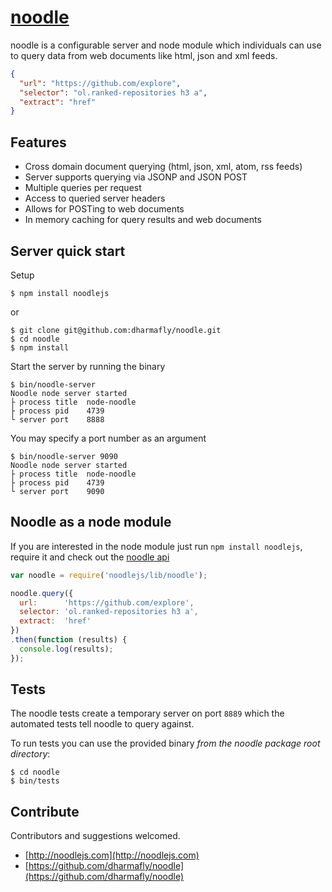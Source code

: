 [noodle](http://noodlejs.com) 
=============================

noodle is a configurable server and node module which individuals can use to query data from web documents like html, json and xml feeds.

```JSON
{
  "url": "https://github.com/explore",
  "selector": "ol.ranked-repositories h3 a",
  "extract": "href"
}
```

Features
--------

- Cross domain document querying (html, json, xml, atom, rss feeds)
- Server supports querying via JSONP and JSON POST
- Multiple queries per request
- Access to queried server headers
- Allows for POSTing to web documents
- In memory caching for query results and web documents

Server quick start
------------------

Setup

    $ npm install noodlejs

or

    $ git clone git@github.com:dharmafly/noodle.git
    $ cd noodle
    $ npm install

Start the server by running the binary

    $ bin/noodle-server
    Noodle node server started
    ├ process title  node-noodle
    ├ process pid    4739
    └ server port    8888


You may specify a port number as an argument

    $ bin/noodle-server 9090
    Noodle node server started
    ├ process title  node-noodle
    ├ process pid    4739
    └ server port    9090


Noodle as a node module
-----------------------

If you are interested in the node module just run ```npm install noodlejs```,
require it and check out the [noodle api](http://noodlejs.com/reference/#noodle-as-node-module)  

```javascript
var noodle = require('noodlejs/lib/noodle');

noodle.query({
  url:      'https://github.com/explore',
  selector: 'ol.ranked-repositories h3 a',
  extract:  'href'
})
.then(function (results) {
  console.log(results);
});
```

Tests
-----

The noodle tests create a temporary server on port `8889` which the automated 
tests tell noodle to query against. 

To run tests you can use the provided binary *from the noodle package 
root directory*:

    $ cd noodle
    $ bin/tests

Contribute
----------

Contributors and suggestions welcomed.

- [http://noodlejs.com](http://noodlejs.com)  
- [https://github.com/dharmafly/noodle](https://github.com/dharmafly/noodle)  
